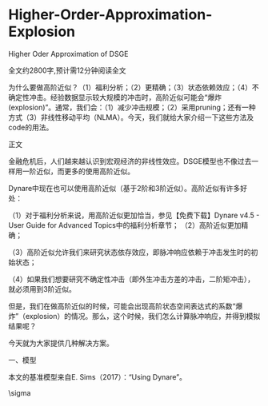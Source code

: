 # Higher-Order-Approximation-Explosion

Higher Oder Approximation of DSGE

全文约2800字,预计需12分钟阅读全文

为什么要做高阶近似？（1）福利分析；（2）更精确；（3）状态依赖效应；（4）不确定性冲击。经验数据显示较大规模的冲击时，高阶近似可能会“爆炸(explosion)”。通常，我们会：（1）减少冲击规模；（2）采用pruning；还有一种方式（3）非线性移动平均（NLMA）。今天，我们就给大家介绍一下这些方法及code的用法。

正文

金融危机后，人们越来越认识到宏观经济的非线性效应。DSGE模型也不像过去一样用一阶近似，而更多的使用高阶近似。

Dynare中现在也可以使用高阶近似（基于2阶和3阶近似）。高阶近似有许多好处：

（1）对于福利分析来说，用高阶近似更加恰当，参见【免费下载】Dynare v4.5 - User Guide for Advanced Topics中的福利分析章节；
（2）高阶近似更加精确；

（3）高阶近似允许我们来研究状态依存效应，即脉冲响应依赖于冲击发生时的初始状态；

（4）如果我们想要研究不确定性冲击（即外生冲击方差的冲击，二阶矩冲击），就必须用到3阶近似。
 
但是，我们在做高阶近似的时候，可能会出现高阶状态空间表达式的系数“爆炸”（explosion）的情况。那么，这个时候，我们怎么计算脉冲响应，并得到模拟结果呢？

今天就为大家提供几种解决方案。


一、模型

本文的基准模型来自E. Sims（2017）：“Using Dynare”。

\sigma
